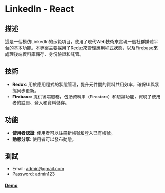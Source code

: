 # LinkedIn - React

## 描述
這是一個模仿LinkedIn的示範項目，使用了現代Web技術來實現一個社群媒體平台的基本功能。本專案主要採用了Redux來管理應用程式狀態，以及Firebase來處理後端資料庫儲存、身份驗證和託管。

## 技術
- **Redux**: 用於應用程式的狀態管理，提升元件間的資料共用效率，確保UI與狀態同步更新。
- **Firebase**: 提供後端服務，包括資料庫（Firestore）和驗證功能，實現了使用者的註冊、登入和資料儲存。

## 功能
- **使用者認證**: 使用者可以註冊新帳號和登入已有帳號。
- **動態分享**: 使用者可以發布動態。

## 測試
- Email: admin@gmail.com
- Password: admin123

#### [Demo](https://linkedin-f553a.firebaseapp.com/)
